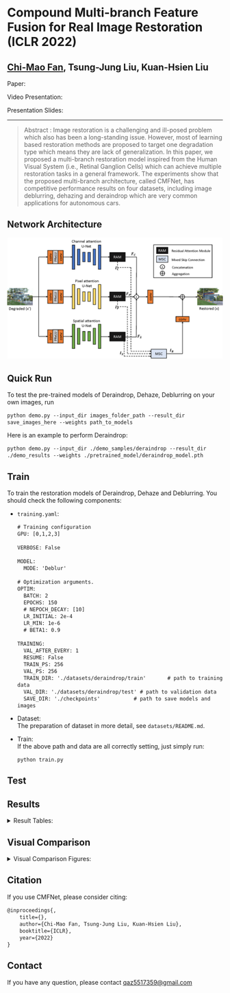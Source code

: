 # Compound Multi-branch Feature Fusion for Real Image Restoration (ICLR 2022)  
## [Chi-Mao Fan](https://github.com/FanChiMao), Tsung-Jung Liu, Kuan-Hsien Liu  

Paper:  

Video Presentation:  

Presentation Slides:  

***
> Abstract : Image restoration is a challenging and ill-posed problem which also has been a long-standing issue. However, most of learning based restoration methods are proposed to target one degradation type which means they are lack of generalization. In this paper, we proposed a multi-branch restoration model inspired from the Human Visual System (i.e., Retinal Ganglion Cells) which can achieve multiple restoration tasks in a general framework. The experiments show that the proposed multi-branch architecture, called CMFNet, has competitive performance results on four datasets, including image deblurring, dehazing and deraindrop which are very common applications for autonomous cars.

## Network Architecture  
<img src = "./figures/CMFNet.png" width="750">  

## Quick Run  
To test the pre-trained models of Deraindrop, Dehaze, Deblurring on your own images, run
```
python demo.py --input_dir images_folder_path --result_dir save_images_here --weights path_to_models
```
Here is an example to perform Deraindrop:
```
python demo.py --input_dir ./demo_samples/deraindrop --result_dir ./demo_results --weights ./pretrained_model/deraindrop_model.pth
```
## Train  
To train the restoration models of Deraindrop, Dehaze and Deblurring. You should check the following components:  
- `training.yaml`:  
  ```
  # Training configuration
  GPU: [0,1,2,3]

  VERBOSE: False

  MODEL:
    MODE: 'Deblur'

  # Optimization arguments.
  OPTIM:
    BATCH: 2
    EPOCHS: 150
    # NEPOCH_DECAY: [10]
    LR_INITIAL: 2e-4
    LR_MIN: 1e-6
    # BETA1: 0.9

  TRAINING:
    VAL_AFTER_EVERY: 1
    RESUME: False
    TRAIN_PS: 256
    VAL_PS: 256
    TRAIN_DIR: './datasets/deraindrop/train'       # path to training data
    VAL_DIR: './datasets/deraindrop/test' # path to validation data
    SAVE_DIR: './checkpoints'           # path to save models and images

  ```
- Dataset:  
  The preparation of dataset in more detail, see `datasets/README.md`.  
  
- Train:  
  If the above path and data are all correctly setting, just simply run:  
  ```
  python train.py
  ```  
  
## Test  

## Results
<details>  
<summary>Result Tables: </summary>  

  | Restoration task |     Result Tables    |
  | :--------------: | :------------------: |
  | Deraindrop       |<img src = "./figures/deraindrop_table.png" width="500">|
  | Dehaze           |<img src = "./figures/dehaze_table.png" width="500">|
  | Deblur           |<img src = "./figures/deblur_table.png" width="620">|
  
</details>  

## Visual Comparison  
<details>  
<summary>Visual Comparison Figures: </summary>  
  
  | Restoration task |    Restored images   |  Ground Truth     |
  | :--------------: | :------------------: | :---------------: |
  | Deraindrop       |<img src="figures/deraindrop_bf.gif" alt="deraindrop_bf" width="300" style="zoom:100%;" />|<img src="figures/deraindrop_gt.jpg" alt="deraindrop_gt" width="300" style="zoom:100%;" />|
  | Dehaze           |<img src="figures/dehaze_bf.gif" alt="dehaze_bf.gif" width="300" style="zoom:100%;" />|<img src="figures/dehaze_gt.png" alt="dehaze_gt.png" width="300" style="zoom:100%;" />|  
  | Dehaze           |<img src="figures/deblur_bf.gif" alt="deblur_bf.gif" width="300" style="zoom:100%;" />|<img src="figures/deblur_gt.png" alt="deblur_gt.png" width="300" style="zoom:100%;" />|

</details>  

## Citation  
If you use CMFNet, please consider citing:  
```
@inproceedings{,
    title={},
    author={Chi-Mao Fan, Tsung-Jung Liu, Kuan-Hsien Liu},
    booktitle={ICLR},
    year={2022}
}
```

## Contact
If you have any question, please contact qaz5517359@gmail.com  
